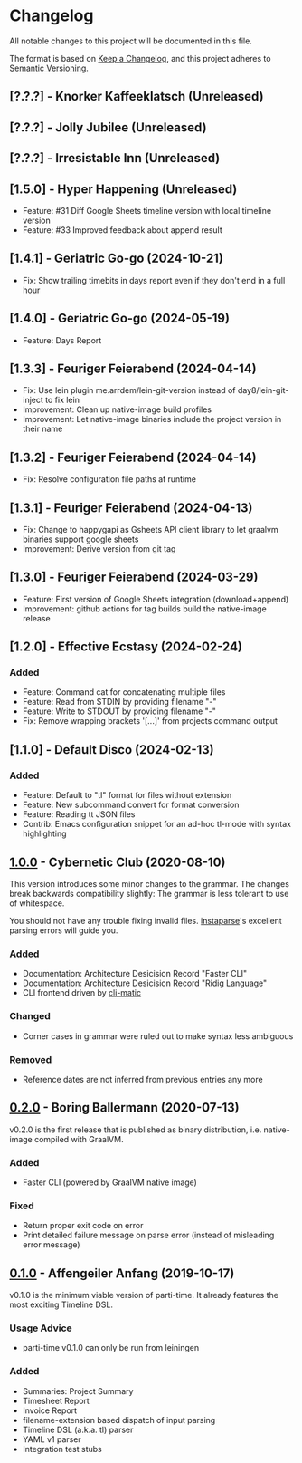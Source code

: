 # Changelog
All notable changes to this project will be documented in this file.

The format is based on [Keep a Changelog](https://keepachangelog.com/en/1.0.0/),
and this project adheres to [Semantic Versioning](https://semver.org/spec/v2.0.0.html).

## [?.?.?] - Knorker Kaffeeklatsch (Unreleased)

## [?.?.?] - Jolly Jubilee (Unreleased)

## [?.?.?] - Irresistable Inn (Unreleased)

## [1.5.0] - Hyper Happening (Unreleased)
- Feature: #31 Diff Google Sheets timeline version with local timeline version
- Feature: #33 Improved feedback about append result

## [1.4.1] - Geriatric Go-go (2024-10-21)

- Fix: Show trailing timebits in days report even if they don't end in a full hour

## [1.4.0] - Geriatric Go-go (2024-05-19)

- Feature: Days Report

## [1.3.3] - Feuriger Feierabend (2024-04-14)

- Fix: Use lein plugin me.arrdem/lein-git-version instead of day8/lein-git-inject to fix lein
- Improvement: Clean up native-image build profiles
- Improvement: Let native-image binaries include the project version in their name

## [1.3.2] - Feuriger Feierabend (2024-04-14)

- Fix: Resolve configuration file paths at runtime

## [1.3.1] - Feuriger Feierabend (2024-04-13)

- Fix: Change to happygapi as Gsheets API client library to let graalvm binaries support google sheets
- Improvement: Derive version from git tag

## [1.3.0] - Feuriger Feierabend (2024-03-29)

- Feature: First version of Google Sheets integration (download+append)
- Improvement: github actions for tag builds build the native-image release

## [1.2.0] - Effective Ecstasy (2024-02-24)

### Added

- Feature: Command cat for concatenating multiple files
- Feature: Read from STDIN by providing filename "-"
- Feature: Write to STDOUT by providing filename "-"
- Fix: Remove wrapping brackets '[...]' from projects command output

## [1.1.0] - Default Disco (2024-02-13)

### Added
- Feature: Default to "tl" format for files without extension
- Feature: New subcommand convert for format conversion
- Feature: Reading tt JSON files
- Contrib: Emacs configuration snippet for an ad-hoc tl-mode with syntax highlighting

## [1.0.0] - Cybernetic Club (2020-08-10)

This version introduces some minor changes to the grammar. The changes break backwards compatibility slightly: The grammar is less tolerant to use of whitespace.

You should not have any trouble fixing invalid files. [instaparse](https://github.com/Engelberg/instaparse)'s excellent parsing errors will guide you.

### Added
- Documentation: Architecture Desicision Record "Faster CLI"
- Documentation: Architecture Desicision Record "Ridig Language"
- CLI frontend driven by [cli-matic](https://github.com/l3nz/cli-matic)

### Changed
- Corner cases in grammar were ruled out to make syntax less ambiguous

### Removed
- Reference dates are not inferred from previous entries any more

## [0.2.0] - Boring Ballermann (2020-07-13)

v0.2.0 is the first release that is published as binary distribution, i.e. native-image compiled with GraalVM.

### Added
- Faster CLI (powered by GraalVM native image)

### Fixed
- Return proper exit code on error
- Print detailed failure message on parse error (instead of misleading error message)

## [0.1.0] - Affengeiler Anfang (2019-10-17)

v0.1.0 is the minimum viable version of parti-time. It already features the most exciting Timeline DSL.

### Usage Advice

* parti-time v0.1.0 can only be run from leiningen

### Added
- Summaries: Project Summary
- Timesheet Report
- Invoice Report
- filename-extension based dispatch of input parsing
- Timeline DSL (a.k.a. tl) parser
- YAML v1 parser
- Integration test stubs

[Unreleased]: https://github.com/JohannesFKnauf/parti-time/compare/v1.0.0...HEAD
[1.0.0]: https://github.com/JohannesFKnauf/parti-time/compare/v0.2.0...v1.0.0
[0.2.0]: https://github.com/JohannesFKnauf/parti-time/compare/v0.1.0...v0.2.0
[0.1.0]: https://github.com/JohannesFKnauf/parti-time/releases/tag/v0.1.0
